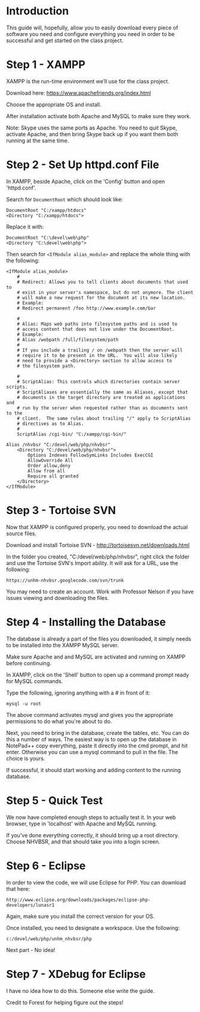 # Introduction #

This guide will, hopefully, allow you to easily download every piece of software you need and configure everything you need in order to be successful and get started on the class project.

# Step 1 - XAMPP #

XAMPP is the run-time environment we’ll use for the class project.

Download here: https://www.apachefriends.org/index.html

Choose the appropriate OS and install.

After installation activate both Apache and MySQL to make sure they work.

Note: Skype uses the same ports as Apache. You need to quit Skype, activate Apache, and then bring Skype back up if you want them both running at the same time.


# Step 2 - Set Up httpd.conf File #

In XAMPP, beside Apache, click on the 'Config' button and open 'httpd.conf'.


Search for `DocumentRoot` which should look like:
```
DocumentRoot "C:/xampp/htdocs"
<Directory "C:/xampp/htdocs">
```
Replace it with:
```
DocumentRoot "C:\devel\web\php"
<Directory "C:\devel\web\php">
```
Then search for `<IfModule alias_module>` and replace the whole thing with the following:
```
<IfModule alias_module>
    #
    # Redirect: Allows you to tell clients about documents that used to 
    # exist in your server's namespace, but do not anymore. The client 
    # will make a new request for the document at its new location.
    # Example:
    # Redirect permanent /foo http://www.example.com/bar

    #
    # Alias: Maps web paths into filesystem paths and is used to
    # access content that does not live under the DocumentRoot.
    # Example:
    # Alias /webpath /full/filesystem/path
    #
    # If you include a trailing / on /webpath then the server will
    # require it to be present in the URL.  You will also likely
    # need to provide a <Directory> section to allow access to
    # the filesystem path.

    #
    # ScriptAlias: This controls which directories contain server scripts. 
    # ScriptAliases are essentially the same as Aliases, except that
    # documents in the target directory are treated as applications and
    # run by the server when requested rather than as documents sent to the
    # client.  The same rules about trailing "/" apply to ScriptAlias
    # directives as to Alias.
    #
    ScriptAlias /cgi-bin/ "C:/xampp/cgi-bin/"

Alias /nhvbsr "C:/devel/web/php/nhvbsr"
	<Directory "C:/devel/web/php/nhvbsr">
        Options Indexes FollowSymLinks Includes ExecCGI
        AllowOverride All
        Order allow,deny
        Allow from all
        Require all granted
    </Directory>
</IfModule>
```

# Step 3 - Tortoise SVN #

Now that XAMPP is configured properly, you need to download the actual source files.

Download and install Tortoise SVN - http://tortoisesvn.net/downloads.html

In the folder you created, "C:/devel/web/php/nhvbsr", right click the folder and use the Tortoise SVN's Import ability. It will ask for a URL, use the following:
```
https://unhm-nhvbsr.googlecode.com/svn/trunk
```
You may need to create an account. Work with Professor Nelson if you have issues viewing and downloading the files.


# Step 4 - Installing the Database #

The database is already a part of the files you downloaded, it simply needs to be installed into the XAMPP MySQL server.

Make sure Apache and and MySQL are activated and running on XAMPP before continuing.


In XAMPP, click on the 'Shell' button to open up a command prompt ready for MySQL commands.

Type the following, ignoring anything with a # in front of it:
```
mysql -u root
```
The above command activates mysql and gives you the appropriate permissions to do what you're about to do.

Next, you need to bring in the database, create the tables, etc. You can do this a number of ways. The easiest way is to open up the database in NotePad++ copy everything, paste it directly into the cmd prompt, and hit enter. Otherwise you can use a mysql command to pull in the file. The choice is yours.

If successful, it should start working and adding content to the running database.

# Step 5 - Quick Test #

We now have completed enough steps to actually test it. In your web browser, type in 'localhost' with Apache and MySQL running.

If you've done everything correctly, it should bring up a root directory. Choose NHVBSR, and that should take you into a login screen.


# Step 6 - Eclipse #

In order to view the code, we will use Eclipse for PHP. You can download that here:
```
http://www.eclipse.org/downloads/packages/eclipse-php-developers/lunasr1
```
Again, make sure you install the correct version for your OS.

Once installed, you need to designate a workspace. Use the following:
```
c:/devel/web/php/unhm_nhvbsr/php
```
Next part - No idea!

# Step 7 - XDebug for Eclipse #

I have no idea how to do this. Someone else write the guide.



Credit to Forest for helping figure out the steps!
